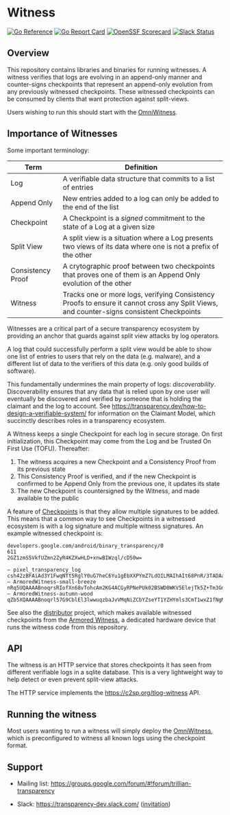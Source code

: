 # Witness

[![Go Reference](https://pkg.go.dev/badge/github.com/transparency-dev/witness.svg)](https://pkg.go.dev/github.com/transparency-dev/witness)
[![Go Report Card](https://goreportcard.com/badge/github.com/transparency-dev/witness)](https://goreportcard.com/report/github.com/transparency-dev/witness)
[![OpenSSF Scorecard](https://api.securityscorecards.dev/projects/github.com/transparency-dev/witness/badge)](https://securityscorecards.dev/viewer/?uri=github.com/transparency-dev/witness)
[![Slack Status](https://img.shields.io/badge/Slack-Chat-blue.svg)](https://transparency-dev.slack.com/)

## Overview

This repository contains libraries and binaries for running witnesses.
A witness verifies that logs are evolving in an append-only manner and counter-signs checkpoints that represent an append-only evolution from any previously witnessed checkpoints.
These witnessed checkpoints can be consumed by clients that want protection against split-views.

Users wishing to run this should start with the [OmniWitness](./cmd/omniwitness/).

## Importance of Witnesses

Some important terminology:

Term                | Definition
--------------------|------------
Log                 | A verifiable data structure that commits to a list of entries
Append Only         | New entries added to a log can only be added to the end of the list
Checkpoint          | A Checkpoint is a _signed_ commitment to the state of a Log at a given size
Split View          | A split view is a situation where a Log presents two views of its data where one is not a prefix of the other
Consistency Proof   | A crytographic proof between two checkpoints that proves one of them is an Append Only evolution of the other
Witness             | Tracks one or more logs, verifying Consistency Proofs to ensure it cannot cross any Split Views, and counter-signs consistent Checkpoints

Witnesses are a critical part of a secure transparency ecosystem by providing an anchor that guards against split view attacks by log operators.

A log that could successfully perform a split view would be able to show one list of entries to users that rely on the data (e.g. malware), and a different list of data to the verifiers of this data (e.g. only good builds of software).

This fundamentally undermines the main property of logs: _discoverability_.
Discoverability ensures that any data that is relied upon by one user will eventually be discovered and verified by someone that is holding the claimant and the log to account.
See https://transparency.dev/how-to-design-a-verifiable-system/ for information on the Claimant Model, which succinctly describes roles in a transparency ecosystem.


A Witness keeps a single Checkpoint for each log in secure storage.
On first initialization, this Checkpoint may come from the Log and be Trusted On First Use (TOFU).
Thereafter:
 1. The witness acquires a new Checkpoint and a Consistency Proof from its previous state
 2. This Consistency Proof is verified, and if the new Checkpoint is confirmed to be Append Only from the previous one, it updates its state
 3. The new Checkpoint is countersigned by the Witness, and made available to the public

A feature of [Checkpoints](https://c2sp.org/tlog-checkpoint) is that they allow multiple signatures to be added.
This means that a common way to see Checkpoints in a witnessed ecosystem is with a log signature and multiple witness signatures.
An example witnessed checkpoint is:

```
developers.google.com/android/binary_transparency/0
611
2GZ1zmS5VkfUZmn2ZyR4KZXwHLD+xnwBIWzql/cD50w=

— pixel_transparency_log csh42zBFAiAd3Y1FwqNTt5RglY0uG7heC6Yu1gEbXXPYmZ7LdOILMAIhAIt68PnR/3TADAaC7hvrSHbpziV7TmpIwOUydLmcjyTQ
— ArmoredWitness-small-breeze nRq5UQAAAABnoqrsRIofXn68vTohcAm2KG4ACGyRPNePUk02BSWD0WKV5ElejTk5Z+Tm3GmJ5j/etA+fkL9XuaQsnTyZbr437sF4AQ==
— ArmoredWitness-autumn-wood qZb5XQAAAABnoqrl57G9CblEl3lwwuqzbaJvVMqNiZCbYZseYT1YZHYmls3CmT1wxZ1fNgM4RxHuUxjAwcI2ghTx6R5aCg+L0DGPBA==
```

See also the [distributor](https://github.com/transparency-dev/distributor) project, which makes available witnessed checkpoints from the [Armored Witness](https://github.com/transparency-dev/armored-witness), a dedicated hardware device that runs the witness code from this repository.

## API

The witness is an HTTP service that stores checkpoints it has seen from
different verifiable logs in a sqlite database.  This is a very lightweight way
to help detect or even prevent split-view attacks.

The HTTP service implements the https://c2sp.org/tlog-witness API.

## Running the witness

Most users wanting to run a witness will simply deploy the [OmniWitness](cmd/omniwitness),
which is preconfigured to witness all known logs using the checkpoint format.

## Support
* Mailing list: https://groups.google.com/forum/#!forum/trillian-transparency
- Slack: https://transparency-dev.slack.com/ ([invitation](https://join.slack.com/t/transparency-dev/shared_invite/zt-27pkqo21d-okUFhur7YZ0rFoJVIOPznQ))
